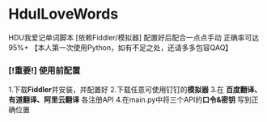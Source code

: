 # HduILoveWords
HDU我爱记单词脚本 [依赖Fiddler/模拟器]
配置好后配合一点点手动 正确率可达95%+
【本人第一次使用Python，如有不足之处，还请多多包容QAQ】

### [!重要!] 使用前配置
1.下载**Fiddler**并安装，并配置好
2.下载任意可使用钉钉的**模拟器**
3.在 **百度翻译、有道翻译、阿里云翻译** 各注册API
4.在main.py中将三个API的**口令&密钥** 写到正确位置

